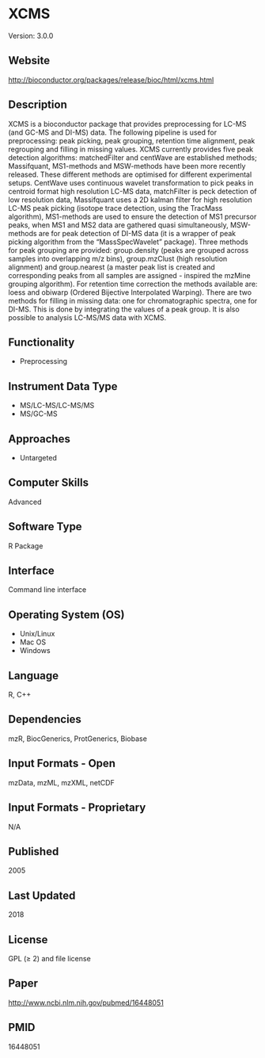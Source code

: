 # XCMS
Version: 3.0.0

## Website
http://bioconductor.org/packages/release/bioc/html/xcms.html

## Description
XCMS is a bioconductor package that provides preprocessing for LC-MS (and GC-MS and DI-MS) data. The following pipeline is used for preprocessing: peak picking, peak grouping, retention time alignment, peak regrouping and filling in missing values. XCMS currently provides five peak detection algorithms: matchedFilter and centWave are established methods; Massifquant, MS1-methods and MSW-methods have been more recently released. These different methods are optimised for different experimental setups. CentWave uses continuous wavelet transformation to pick peaks in centroid format high resolution LC-MS data, matchFilter is peck detection of low resolution data, Massifquant uses a 2D kalman filter for high resolution LC-MS peak picking (isotope trace detection, using the TracMass algorithm), MS1-methods are used to ensure the detection of MS1 precursor peaks, when MS1 and MS2 data are gathered quasi simultaneously, MSW-methods are for peak detection of DI-MS data (it is a wrapper of peak picking algorithm from the “MassSpecWavelet” package). Three methods for peak grouping are provided: group.density (peaks are grouped across samples into overlapping m/z bins), group.mzClust (high resolution alignment) and group.nearest (a master peak list is created and corresponding peaks from all samples are assigned - inspired the mzMine grouping algorithm). For retention time correction the methods available are: loess and obiwarp (Ordered Bijective Interpolated Warping). There are two methods for filling in missing data: one for chromatographic spectra, one for DI-MS. This is done by integrating the values of a peak group. It is also possible to analysis LC-MS/MS data with XCMS.

## Functionality
- Preprocessing

## Instrument Data Type
- MS/LC-MS/LC-MS/MS
- MS/GC-MS

## Approaches
- Untargeted

## Computer Skills
Advanced

## Software Type
R Package

## Interface
Command line interface

## Operating System (OS)
- Unix/Linux
- Mac OS
- Windows

## Language
R, C++

## Dependencies
mzR, BiocGenerics, ProtGenerics, Biobase

## Input Formats - Open
mzData, mzML, mzXML, netCDF

## Input Formats - Proprietary
N/A

## Published
2005

## Last Updated
2018

## License
GPL (≥ 2) and file license

## Paper
http://www.ncbi.nlm.nih.gov/pubmed/16448051

## PMID
16448051
